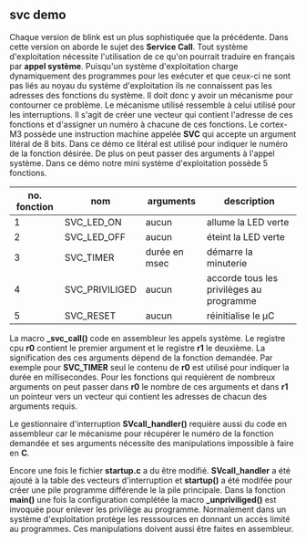 svc demo
--------

   Chaque version de blink est un plus sophistiquée que la précédente. Dans cette version on aborde le sujet des **Service Call**. Tout système d'exploitation
   nécessite l'utilisation de ce qu'on pourrait traduire en français par **appel système**. Puisqu'un système d'exploitation charge dynamiquement des programmes
   pour les exécuter et que ceux-ci ne sont pas liés au noyau du système d'exploitation ils ne connaissent pas les adresses des fonctions du système. 
   Il doit donc y avoir un mécanisme pour contourner ce problème.  Le mécanisme utilisé ressemble à celui utilisé pour les interruptions. Il s'agit de créer une 
   vecteur qui contient l'adresse de ces fonctions et d'assigner un numéro à chacune de ces fonctions. Le cortex-M3 possède une instruction machine
   appelée **SVC** qui accepte un argument litéral de 8 bits. Dans ce démo ce litéral est utilisé pour indiquer le numéro de la fonction désirée. De plus
   on peut passer des arguments à l'appel système. Dans ce démo notre mini système d'exploitation possède 5 fonctions.
   
   no. fonction | nom | arguments | description
   ------------ | --- | --------- | -----------
   1 | SVC_LED_ON | aucun | allume la LED verte
   2 | SVC_LED_OFF | aucun | éteint la LED verte
   3 | SVC_TIMER | durée en msec | démarre la minuterie
   4 | SVC_PRIVILIGED | aucun | accorde tous les privilèges au programme
   5 | SVC_RESET | aucun | réinitialise le µC
   
   
La macro **_svc_call()** code en assembleur les appels système. Le registre cpu **r0** contient le premier argument et le registre **r1** le deuxième.
La signification des ces arguments dépend de la fonction demandée. Par exemple pour **SVC_TIMER** seul le contenu de **r0** est utilisé pour indiquer la
durée en millisecondes. Pour les fonctions qui requièrent de nombreux arguments on peut passer dans **r0** le nombre de ces arguments et dans **r1** un
pointeur vers un vecteur qui contient les adresses de chacun des arguments requis.  

Le gestionnaire d'interruption **SVcall_handler()** requière aussi du code en assembleur car le mécanisme pour récupérer le numéro de la fonction 
demandée et ses arguments nécessite des manipulations impossible à faire en **C**.  

Encore une fois le fichier **startup.c** a du être modifié. **SVcall_handler** a été ajouté à la table des vecteurs d'interruption et **startup()** a été modifée
pour créer une pile programme différende le la pile principale. Dans la fonction **main()** une fois la configuration complétée la macro **_unpriviliged()** est 
invoquée pour enlever les privilège au programme. Normalement dans un système d'exploitation protège les resssources en donnant un accès limité au programmes. 
Ces manipulations doivent aussi être faites en assembleur.

